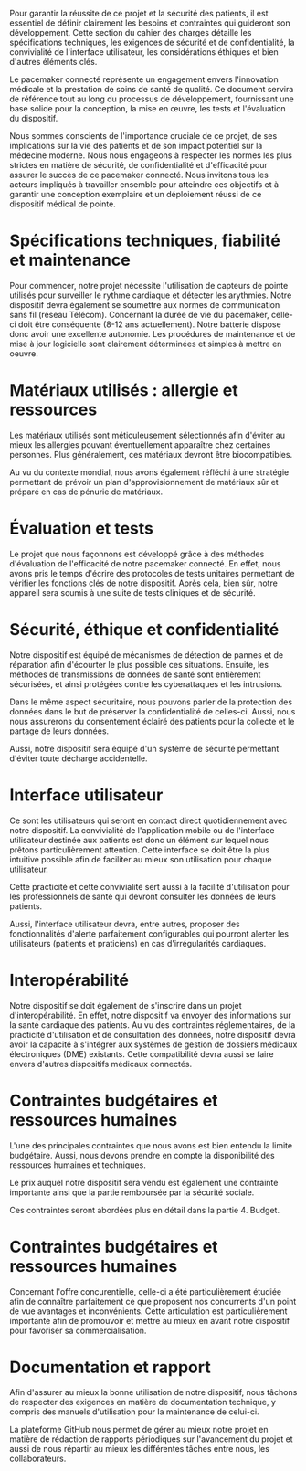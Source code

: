 Pour garantir la réussite de ce projet et la sécurité des patients, il est essentiel de définir clairement les besoins et contraintes qui guideront son développement. Cette section du cahier des charges détaille les spécifications techniques, les exigences de sécurité et de confidentialité, la convivialité de l'interface utilisateur, les considérations éthiques et bien d'autres éléments clés.

Le pacemaker connecté représente un engagement envers l'innovation médicale et la prestation de soins de santé de qualité. Ce document servira de référence tout au long du processus de développement, fournissant une base solide pour la conception, la mise en œuvre, les tests et l'évaluation du dispositif.

  Nous sommes conscients de l'importance cruciale de ce projet, de ses implications sur la vie des patients et de son impact potentiel sur la médecine moderne. Nous nous engageons à respecter les normes les plus strictes en matière de sécurité, de confidentialité et d'efficacité pour assurer le succès de ce pacemaker connecté. Nous invitons tous les acteurs impliqués à travailler ensemble pour atteindre ces objectifs et à garantir une conception exemplaire et un déploiement réussi de ce dispositif médical de pointe.
  

Spécifications techniques, fiabilité et maintenance
====================================================

Pour commencer, notre projet nécessite l'utilisation de capteurs de pointe utilisés pour surveiller le rythme cardiaque et détecter les arythmies. Notre dispositif devra également se soumettre aux normes de communication sans fil (réseau Télécom). Concernant la durée de vie du pacemaker, celle-ci doit être conséquente (8-12 ans actuellement). Notre batterie dispose donc avoir une excellente autonomie. Les procédures de maintenance et de mise à jour logicielle sont clairement déterminées et simples à mettre en oeuvre. 


Matériaux utilisés : allergie et ressources
=============================================

Les matériaux utilisés sont méticuleusement sélectionnés afin d'éviter au mieux les allergies pouvant éventuellement apparaître chez certaines personnes. Plus généralement, ces matériaux devront être biocompatibles. 

Au vu du contexte mondial, nous avons également réfléchi à une stratégie permettant de prévoir un plan d'approvisionnement de matériaux sûr et préparé en cas de pénurie de matériaux. 


Évaluation et tests
====================

Le projet que nous façonnons est développé grâce à des méthodes d'évaluation de l'efficacité de notre pacemaker connecté. En effet, nous avons pris le temps d'écrire des protocoles de tests unitaires permettant de vérifier les fonctions clés de notre dispositif. Après cela, bien sûr, notre appareil sera soumis à une suite de tests cliniques et de sécurité.


Sécurité, éthique et confidentialité
===========================

Notre dispositif est équipé de mécanismes de détection de pannes et de réparation afin d'écourter le plus possible ces situations. Ensuite, les méthodes de transmissions de données de santé sont entièrement sécurisées, et ainsi protégées contre les cyberattaques et les intrusions.

Dans le même aspect sécuritaire, nous pouvons parler de la protection des données dans le but de préserver la confidentialité de celles-ci. Aussi, nous nous assurerons du consentement éclairé des patients pour la collecte et le partage de leurs données.

Aussi, notre dispositif sera équipé d'un système de sécurité permettant d'éviter toute décharge accidentelle.


Interface utilisateur
======================

Ce sont les utilisateurs qui seront en contact direct quotidiennement avec notre dispositif. La convivialité de l'application mobile ou de l'interface utilisateur destinée aux patients est donc un élément sur lequel nous prêtons particulièrement attention. Cette interface se doit être la plus intuitive possible afin de faciliter au mieux son utilisation pour chaque utilisateur.

Cette practicité et cette convivialité sert aussi à la facilité d'utilisation pour les professionnels de santé qui devront consulter les données de leurs patients. 

Aussi, l'interface utilisateur devra, entre autres, proposer des fonctionnalités d'alerte parfaitement configurables qui pourront alerter les utilisateurs (patients et praticiens) en cas d'irrégularités cardiaques. 


Interopérabilité
==================

Notre dispositif se doit également de s'inscrire dans un projet d'interopérabilité. En effet, notre dispositif va envoyer des informations sur la santé cardiaque des patients. Au vu des contraintes réglementaires, de la practicité d'utilisation et de consultation des données, notre dispositif devra avoir la capacité à s'intégrer aux systèmes de gestion de dossiers médicaux électroniques (DME) existants.
Cette compatibilité devra aussi se faire envers d'autres dispositifs médicaux connectés. 


Contraintes budgétaires et ressources humaines
===============================================

L'une des principales contraintes que nous avons est bien entendu la limite budgétaire. Aussi, nous devons prendre en compte la disponibilité des ressources humaines et techniques. 

Le prix auquel notre dispositif sera vendu est également une contrainte importante ainsi que la partie remboursée par la sécurité sociale. 

Ces contraintes seront abordées plus en détail dans la partie 4. Budget.


Contraintes budgétaires et ressources humaines
===============================================

Concernant l'offre concurentielle, celle-ci a été particulièrement étudiée afin de connaître parfaitement ce que proposent nos concurrents d'un point de vue avantages et inconvénients.
Cette articulation est particulièrement importante afin de promouvoir et mettre au mieux en avant notre dispositif pour favoriser sa commercialisation.


Documentation et rapport
==========================

Afin d'assurer au mieux la bonne utilisation de notre dispositif, nous tâchons de respecter des exigences en matière de documentation technique, y compris des manuels d'utilisation pour la maintenance de celui-ci. 

La plateforme GitHub nous permet de gérer au mieux notre projet en matière de rédaction de rapports périodiques sur l'avancement du projet et aussi de nous répartir au mieux les différentes tâches entre nous, les collaborateurs. 










